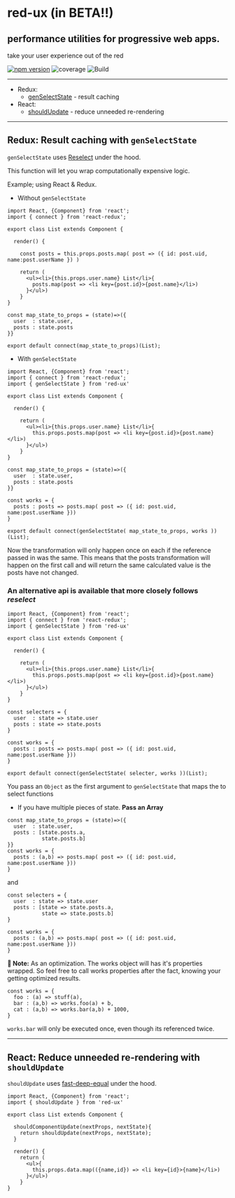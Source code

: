 # red-ux (in BETA!!)

## performance utilities for progressive web apps.

take your user experience out of the red

[![npm version](https://badge.fury.io/js/red-ux.svg)](https://badge.fury.io/js/red-ux) ![coverage](https://img.shields.io/codecov/c/github/codemeasandwich/red-ux.svg) ![Build](https://circleci.com/gh/codemeasandwich/red-ux.png)

---

* Redux:
    * [genSelectState](#redux-result-caching-with-genselectstate) - result caching
* React:
    * [shouldUpdate](#react-reduce-unneeded-re-rendering-with-shouldupdate) - reduce unneeded re-rendering

---

## Redux: Result caching with `genSelectState`

`genSelectState` uses [Reselect](https://github.com/reactjs/reselect) under the hood.

This function will let you wrap computationally expensive logic.

Example; using React & Redux.

* Without `genSelectState`

```JS
import React, {Component} from 'react';
import { connect } from 'react-redux';

export class List extends Component {

  render() {

    const posts = this.props.posts.map( post => ({ id: post.uid, name:post.userName }) )

    return (
      <ul><li>{this.props.user.name} List</li>{
        posts.map(post => <li key={post.id}>{post.name}</li>)
      }</ul>)
    }
}

const map_state_to_props = (state)=>({
  user  : state.user,
  posts : state.posts
}}

export default connect(map_state_to_props)(List);
```

* With `genSelectState`

```JS
import React, {Component} from 'react';
import { connect } from 'react-redux';
import { genSelectState } from 'red-ux'

export class List extends Component {

  render() {

    return (
      <ul><li>{this.props.user.name} List</li>{
        this.props.posts.map(post => <li key={post.id}>{post.name}</li>)
      }</ul>)
    }
}

const map_state_to_props = (state)=>({
  user  : state.user,
  posts : state.posts
}}

const works = {
  posts : posts => posts.map( post => ({ id: post.uid, name:post.userName }))
}

export default connect(genSelectState( map_state_to_props, works ))(List);
```

Now the transformation will only happen once on each if the reference passed in was the same.
This means that the posts transformation will happen on the first call and will return the same calculated value is the posts have not changed.

### An **alternative api** is available that more closely follows *reselect*

```JS
import React, {Component} from 'react';
import { connect } from 'react-redux';
import { genSelectState } from 'red-ux'

export class List extends Component {

  render() {

    return (
      <ul><li>{this.props.user.name} List</li>{
        this.props.posts.map(post => <li key={post.id}>{post.name}</li>)
      }</ul>)
    }
}

const selecters = {
  user  : state => state.user
  posts : state => state.posts
}

const works = {
  posts : posts => posts.map( post => ({ id: post.uid, name:post.userName }))
}

export default connect(genSelectState( selecter, works ))(List);
```

You pass an `Object` as the first argument to `genSelectState` that maps the to select functions

 - If you have multiple pieces of state. **Pass an Array**

```JS
const map_state_to_props = (state)=>({
  user  : state.user,
  posts : [state.posts.a,
           state.posts.b]
}}
const works = {
  posts : (a,b) => posts.map( post => ({ id: post.uid, name:post.userName }))
}
```
and

```JS
const selecters = {
  user  : state => state.user
  posts : [state => state.posts.a,
           state => state.posts.b]
}

const works = {
  posts : (a,b) => posts.map( post => ({ id: post.uid, name:post.userName }))
}
```

**📌 Note:** As an optimization. The works object will has it's properties wrapped. So feel free to call works properties after the fact, knowing your getting optimized results.

```JS
const works = {
  foo : (a) => stuff(a),
  bar : (a,b) => works.foo(a) + b,
  cat : (a,b) => works.bar(a,b) + 1000,
}
```

`works.bar` will only be executed once, even though its referenced twice.

---

## React: Reduce unneeded re-rendering with `shouldUpdate`

`shouldUpdate` uses [fast-deep-equal](https://github.com/epoberezkin/fast-deep-equal) under the hood.

```JS
import React, {Component} from 'react';
import { shouldUpdate } from 'red-ux'

export class List extends Component {

  shouldComponentUpdate(nextProps, nextState){
    return shouldUpdate(nextProps, nextState);
  }

  render() {
    return (
      <ul>{
        this.props.data.map(({name,id}) => <li key={id}>{name}</li>)
      }</ul>)
    }
}
```
